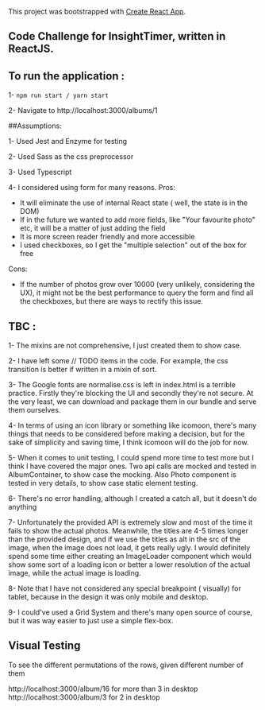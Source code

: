 This project was bootstrapped with [Create React App](https://github.com/facebook/create-react-app).

## Code Challenge for InsightTimer, written in ReactJS.

## To run the application : 
1- `npm run start / yarn start`

2- Navigate to http://localhost:3000/albums/1


##Assumptions: 

1- Used Jest and Enzyme for testing

2- Used Sass as the css preprocessor

3- Used Typescript

4- I considered using form for many reasons. 
Pros:
* It will eliminate the use of internal React state ( well, the state is in the DOM)
* If in the future we wanted to add more fields, like "Your favourite photo" etc, it will be a matter of just adding the field
* It is more screen reader friendly and more accessible
* I used checkboxes, so I get the "multiple selection" out of the box for free

Cons:
* If the number of photos grow over 10000 (very unlikely, considering the UX), 
it might not be the best performance to query the form and find all the checkboxes, but there are ways to rectify this issue.


## TBC : 

1- The mixins are not comprehensive, I just created them to show case.

2- I have left some // TODO items in the code. For example, the css transition is better if written in a mixin of sort.

3- The Google fonts are normalise.css is left in index.html is a terrible practice. Firstly they're blocking the UI and secondly they're not secure.
At the very least, we can download and package them in our bundle and serve them ourselves.

4- In terms of using an icon library or something like icomoon, there's many things that needs to be considered before making a decision, but for the sake of simplicity and saving time, I think icomoon will do the job for now.

5- When it comes to unit testing, I could spend more time to test more but I think I have covered the major ones.
Two api calls are mocked and tested in AlbumContainer, to show case the mocking. Also Photo component is tested in very details, to show case static element testing.
 
6- There's no error handling, although I created a catch all, but it doesn't do anything

7- Unfortunately the provided API is extremely slow and most of the time it fails to show the actual photos.
Meanwhile, the titles are 4-5 times longer than the provided design, and if we use the titles as alt in the src of the image, when the image does not load, it gets really ugly.
I would definitely spend some time either creating an ImageLoader component which would show some sort of a loading icon or better a lower resolution of the actual image, while the actual image is loading.

8- Note that I have not considered any special breakpoint ( visually) for tablet, because in the design it was only mobile and desktop.  

9- I could've used a Grid System and there's many open source of course, but it was way easier to just use a simple flex-box. 
 

## Visual Testing

To see the different permutations of the rows, given different number of them

http://localhost:3000/album/16 for more than 3 in desktop
http://localhost:3000/album/3 for 2 in desktop 

